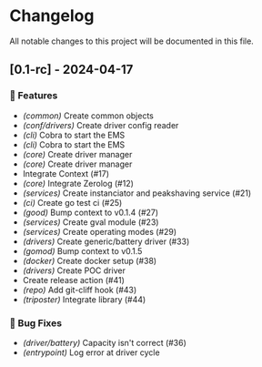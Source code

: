 # Changelog

All notable changes to this project will be documented in this file.

## [0.1-rc] - 2024-04-17

### 🚀 Features

- *(common)* Create common objects
- *(conf/drivers)* Create driver config reader
- *(cli)* Cobra to start the EMS
- *(cli)* Cobra to start the EMS
- *(core)* Create driver manager
- *(core)* Create driver manager
- Integrate Context (#17)
- *(core)* Integrate Zerolog (#12)
- *(services)* Create instanciator and peakshaving service (#21)
- *(ci)* Create go test ci (#25)
- *(good)* Bump context to v0.1.4 (#27)
- *(services)* Create gval module (#23)
- *(services)* Create operating modes (#29)
- *(drivers)* Create generic/battery driver (#33)
- *(gomod)* Bump context to v0.1.5
- *(docker)* Create docker setup (#38)
- *(drivers)* Create POC driver
- Create release action (#41)
- *(repo)* Add git-cliff hook (#43)
- *(triposter)* Integrate library (#44)

### 🐛 Bug Fixes

- *(driver/battery)* Capacity isn't correct (#36)
- *(entrypoint)* Log error at driver cycle

<!-- generated by git-cliff -->
